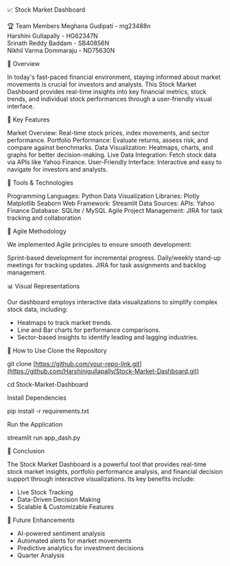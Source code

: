 📈 Stock Market Dashboard

🏆 Team Members
Meghana Gudipati - mg23488n                    
Harshini Gullapally - HG62347N           
Srinath Reddy Baddam - SB40856N         
Nikhil Varma Dommaraju - ND75630N

📌 Overview

In today's fast-paced financial environment, staying informed about market movements is crucial for investors and analysts. This Stock Market Dashboard provides real-time insights into key financial metrics, stock trends, and individual stock performances through a user-friendly visual interface.

🎯 Key Features

Market Overview: Real-time stock prices, index movements, and sector performance.
Portfolio Performance: Evaluate returns, assess risk, and compare against benchmarks.
Data Visualization: Heatmaps, charts, and graphs for better decision-making.
Live Data Integration: Fetch stock data via APIs like Yahoo Finance.
User-Friendly Interface: Interactive and easy to navigate for investors and analysts.

🔧 Tools & Technologies

Programming Languages:
Python
Data Visualization Libraries:
Plotly
Matplotlib
Seaborn
Web Framework:
Streamlit
Data Sources:
APIs: Yahoo Finance
Database: SQLite / MySQL
Agile Project Management:
JIRA for task tracking and collaboration

🔄 Agile Methodology

We implemented Agile principles to ensure smooth development:

Sprint-based development for incremental progress.
Daily/weekly stand-up meetings for tracking updates.
JIRA for task assignments and backlog management.

📊 Visual Representations

Our dashboard employs interactive data visualizations to simplify complex stock data, including:
- Heatmaps to track market trends.
- Line and Bar charts for performance comparisons.
- Sector-based insights to identify leading and lagging industries.

📌 How to Use
Clone the Repository

git clone [https://github.com/your-repo-link.git](https://github.com/Harshinigullapally/Stock-Market-Dashboard.git)

cd Stock-Market-Dashboard

Install Dependencies

pip install -r requirements.txt

Run the Application

streamlit run app_dash.py

🏁 Conclusion

The Stock Market Dashboard is a powerful tool that provides real-time stock market insights, portfolio performance analysis, and financial decision support through interactive visualizations. Its key benefits include:
- Live Stock Tracking
- Data-Driven Decision Making
- Scalable & Customizable Features

🚀 Future Enhancements

- AI-powered sentiment analysis
- Automated alerts for market movements
- Predictive analytics for investment decisions
- Quarter Analysis
